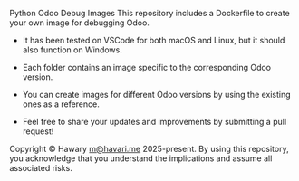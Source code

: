 Python Odoo Debug Images
This repository includes a Dockerfile to create your own image for debugging Odoo.

- It has been tested on VSCode for both macOS and Linux, but it should also function on Windows.

- Each folder contains an image specific to the corresponding Odoo version.

- You can create images for different Odoo versions by using the existing ones as a reference.

- Feel free to share your updates and improvements by submitting a pull request!

Copyright © Hawary  m@havari.me  2025-present. By using this repository, you acknowledge that you understand the implications and assume all associated risks.
